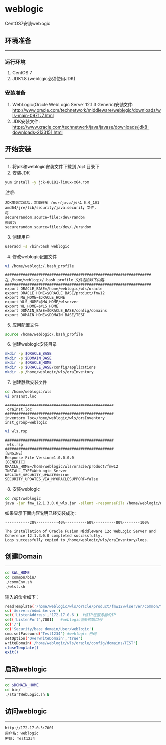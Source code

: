 # weblogic
CentOS7安装weblogic

## 环境准备
***
### 运行环境
1. CentOS 7
2. JDK1.8 (weblogic必须使用JDK)

### 安装准备
1. WebLogic(Oracle WebLogic Server 12.1.3 Generic)安装文件: http://www.oracle.com/technetwork/middleware/weblogic/downloads/wls-main-097127.html
2. JDK安装文件: https://www.oracle.com/technetwork/java/javase/downloads/jdk8-downloads-2133151.html


## 开始安装
***
1. 将jdk和weblogic安装文件下载到 /opt 目录下
2. 安装JDK 
``` bash
yum install -y jdk-8u181-linux-x64.rpm
```
*注意:*
```
JDK安装完成后，需要修改 /usr/java/jdk1.8.0_181-amd64/jre/lib/security/java.security 文件，
将
securerandom.source=file:/dev/random
修改为
securerandom.source=file:/dev/./urandom
```
3. 创建用户
```bash
useradd -s /bin/bash weblogic
```
4. 修改weblogic配置文件

```bash
vi /home/weblogic/.bash_profile
```
```
##################################################################
在 /home/weblogic/.bash_profile 文件追加以下内容
##################################################################
export ORACLE_BASE=/home/weblogic/wls/oracle 
export ORACLE_HOME=$ORACLE_BASE/product/fmw12 
export MW_HOME=$ORACLE_HOME 
export WLS_HOME=$MW_HOME/wlserver 
export WL_HOME=$WLS_HOME 
export DOMAIN_BASE=$ORACLE_BASE/config/domains 
export DOMAIN_HOME=$DOMAIN_BASE/TEST 
```

5. 应用配置文件
```bash
source /home/weblogic/.bash_profile
```

6. 创建weblogic安装目录

```bash
mkdir -p $ORACLE_BASE
mkdir -p $DOMAIN_BASE
mkdir -p $ORACLE_HOME
mkdir -p $ORACLE_BASE/config/applications
mkdir -p /home/weblogic/wls/oraInventory
```

7. 创建静默安装文件

```bash
cd /home/weblogic/wls
vi oraInst.loc
```

```
#################################################
 oraInst.loc 
#################################################
inventory_loc=/home/weblogic/wls/oraInventory 
inst_group=weblogic 
```

```bash
vi wls.rsp
```

```
#################################################
 wls.rsp 
#################################################
[ENGINE] 
Response File Version=1.0.0.0.0 
[GENERIC] 
ORACLE_HOME=/home/weblogic/wls/oracle/product/fmw12 
INSTALL_TYPE=WebLogic Server 
DECLINE_SECURITY_UPDATES=true 
SECURITY_UPDATES_VIA_MYORACLESUPPORT=false 
```

8. 安装weblogic
``` bash
cd /opt/weblogic
java -jar fmw_12.1.3.0.0_wls.jar -silent -responseFile /home/weblogic/wls/wls.rsp -invPtrLoc /home/weblogic/wls/oraInst.loc
```
如果显示下面内容说明已经安装成功:
```
-----------20%----------40%----------60%----------80%--------100% 

The installation of Oracle Fusion Middleware 12c WebLogic Server and Coherence 12.1.3.0.0 completed successfully. 
Logs successfully copied to /home/weblogic/wls/oraInventory/logs. 
```


## 创建Domain
***

```bash
cd $WL_HOME
cd common/bin/
./commEnv.sh
./wlst.sh
```

输入的命令如下：
```bash
readTemplate('/home/weblogic/wls/oracle/product/fmw12/wlserver/common/templates/wls/wls.jar')
cd('Servers/AdminServer')
set('ListenAddress','172.17.0.6')  #该IP是服务器的IP
set('ListenPort',7001)   #weblogic监听的端口号
cd('/')
cd('Security/base_domain/User/weblogic')
cmo.setPassword('Test1234') #weblogic 密码
setOption('OverwriteDomain','true')
writeDomain('/home/weblogic/wls/oracle/config/domains/TEST')
closeTemplate()
exit()
```

## 启动weblogic
***

```bash
cd $DOMAIN_HOME
cd bin/
./startWebLogic.sh & 
```

## 访问weblogic
***

```
http://172.17.0.6:7001
用户名: weblogic
密码: Test1234
```